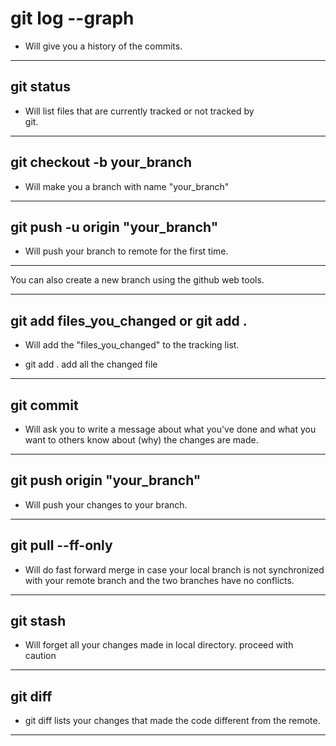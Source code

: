 # git log --graph

- Will give you a history of the commits.

* * *

## git status

- Will list files that are currently tracked or not tracked by  
    git.

* * *

## git checkout -b your_branch

- Will make you a branch with name "your_branch"

* * *

## git push -u origin "your_branch"

- Will push your branch to remote for the first time.

* * *

You can also create a new branch using the github web tools.

* * *

## git add files_you_changed or git add .

- Will add the "files_you_changed" to the tracking list.
    
- git add . add all the changed file
    

* * *

## git commit

- Will ask you to write a message about what you've done and what you want to others know about (why) the changes are made.

* * *

## git push origin "your_branch"

- Will push your changes to your branch.

* * *

## git pull --ff-only

- Will do fast forward merge in case your local branch is not synchronized with your remote branch and the two branches have no conflicts.

* * *

## git stash

- Will forget all your changes made in local directory. proceed with caution

* * *

## git diff

- git diff lists your changes that made the code different from the remote.

* * *